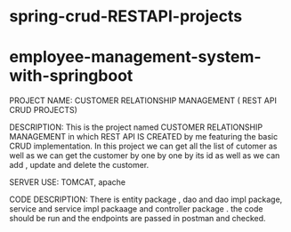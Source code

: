 # spring-crud-RESTAPI-projects

# employee-management-system-with-springboot
PROJECT NAME: CUSTOMER RELATIONSHIP MANAGEMENT ( REST API CRUD PROJECTS)

DESCRIPTION: This is the project  named CUSTOMER RELATIONSHIP MANAGEMENT in which REST API IS CREATED  by me featuring the basic CRUD implementation. In this project we can get all the list of cutomer as well as we can get the customer by one by one by its id as well as we can add , update and delete the customer.

SERVER USE: TOMCAT, apache

CODE DESCRIPTION: There is entity package , dao and dao impl package, service and service impl packaage  and controller package . the code should be  run and the endpoints are passed in postman and checked.
